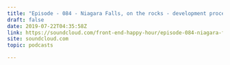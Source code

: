 ```yaml
---
title: "Episode - 084 - Niagara Falls, on the rocks - development process"
draft: false
date: 2019-07-22T04:35:58Z
link: https://soundcloud.com/front-end-happy-hour/episode-084-niagara-falls-on-the-rocks-development-process?utm_medium=RSS&utm_source=hune
site: soundcloud.com
topic: podcasts  

---
```

